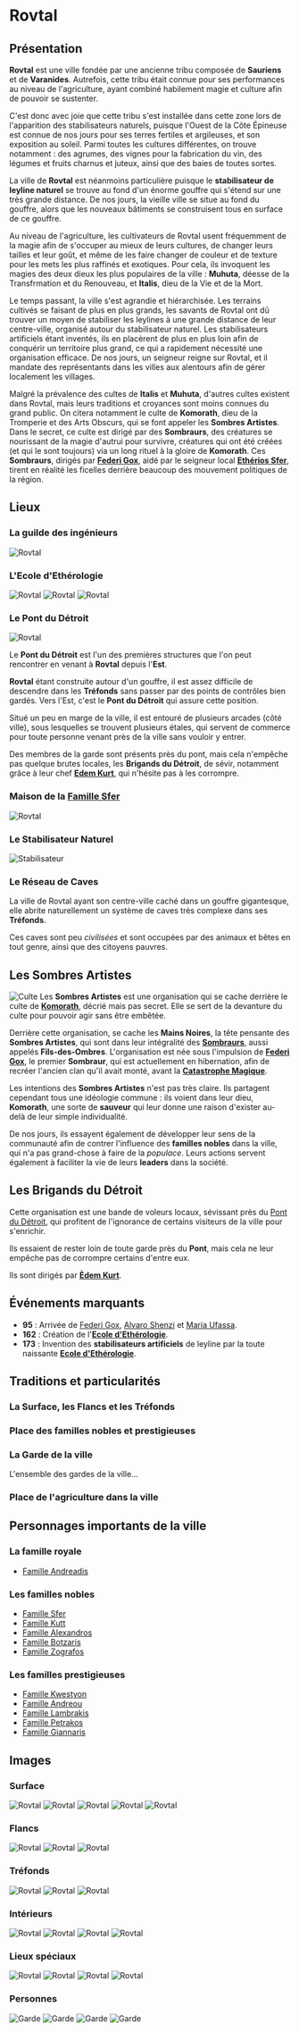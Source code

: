 # Rovtal

## Présentation
**Rovtal** est une ville fondée par une ancienne tribu composée de **Sauriens** et de **Varanides**. Autrefois, cette tribu était connue pour ses performances au niveau de l'agriculture, ayant combiné habilement magie et culture afin de pouvoir se sustenter. 

C'est donc avec joie que cette tribu s'est installée dans cette zone lors de l'apparition des stabilisateurs naturels, puisque l'Ouest de la Côte Épineuse est connue de nos jours pour ses terres fertiles et argileuses, et son exposition au soleil. Parmi toutes les cultures différentes, on trouve notamment : des agrumes, des vignes pour la fabrication du vin, des légumes et fruits charnus et juteux, ainsi que des baies de toutes sortes.

La ville de **Rovtal** est néanmoins particulière puisque le **stabilisateur de leyline naturel** se trouve au fond d'un énorme gouffre qui s'étend sur une très grande distance. De nos jours, la vieille ville se situe au fond du gouffre, alors que les nouveaux bâtiments se construisent tous en surface de ce gouffre.

Au niveau de l'agriculture, les cultivateurs de Rovtal usent fréquemment de la magie afin de s'occuper au mieux de leurs cultures, de changer leurs tailles et leur goût, et même de les faire changer de couleur et de texture pour les mets les plus raffinés et exotiques. Pour cela, ils invoquent les magies des deux dieux les plus populaires de la ville : **Muhuta**, déesse de la Transfrmation et du Renouveau, et **Italis**, dieu de la Vie et de la Mort. 

Le temps passant, la ville s'est agrandie et hiérarchisée. Les terrains cultivés se faisant de plus en plus grands, les savants de Rovtal ont dû trouver un moyen de stabiliser les leylines à une grande distance de leur centre-ville, organisé autour du stabilisateur naturel. Les stabilisateurs artificiels étant inventés, ils en placèrent de plus en plus loin afin de conquérir un territoire plus grand, ce qui a rapidement nécessité une organisation efficace. De nos jours, un seigneur reigne sur Rovtal, et il mandate des représentants dans les villes aux alentours afin de gérer localement les villages. 

Malgré la prévalence des cultes de **Italis** et **Muhuta**, d'autres cultes existent dans Rovtal, mais leurs traditions et croyances sont moins connues du grand public. On citera notamment le culte de **Komorath**, dieu de la Tromperie et des Arts Obscurs, qui se font appeler les **Sombres Artistes**. Dans le secret, ce culte est dirigé par des **Sombraurs**, des créatures se nourissant de la magie d'autrui pour survivre, créatures qui ont été créées (et qui le sont toujours) via un long rituel à la gloire de **Komorath**. Ces **Sombraurs**, dirigés par [**Federi Gox**](../PERSONNAGES/SOMBRES_ARTISTES/Federi_Gox.md), aidé par le seigneur local [**Ethérios Sfer**](../PERSONNAGES/SOMBRES_ARTISTES/Ethérios_Sfer.md), tirent en réalité les ficelles derrière beaucoup des mouvement politiques de la région.

## Lieux 
### La guilde des ingénieurs
![Rovtal](../../_images/Rovtal15.png)

### L'Ecole d'Ethérologie

![Rovtal](../../_images/ecole_etherologie.png)
![Rovtal](../../_images/ecole_etherologie2.png)
![Rovtal](../../_images/ecole_etherologie3.png)

### Le Pont du Détroit
![Rovtal](../../_images/ponte_detroit.png)

Le **Pont du Détroit** est l'un des premières structures que l'on peut rencontrer en venant à **Rovtal** depuis l'**Est**.

**Rovtal** étant construite autour d'un gouffre, il est assez difficile de descendre dans les **Tréfonds** sans passer par des points de contrôles bien gardés. Vers l'Est, c'est le **Pont du Détroit** qui assure cette position.

Situé un peu en marge de la ville, il est entouré de plusieurs arcades (côté ville), sous lesquelles se trouvent plusieurs étales, qui servent de commerce pour toute personne venant près de la ville sans vouloir y entrer.

Des membres de la garde sont présents près du pont, mais cela n'empêche pas quelque brutes locales, les **Brigands du Détroit**, de sévir, notamment grâce à leur chef [**Edem Kurt**](../PERSONNAGES/ROVTAL/EdemKurt.md), qui n'hésite pas à les corrompre.

### Maison de la [Famille Sfer](../PERSONNAGES/ROVTAL/GROUPES/Famille_Sfer.md)
![Rovtal](../../_images/Rovtal25.png)

### Le Stabilisateur Naturel
![Stabilisateur](../../_images/cristal_rovtal.png)

### Le Réseau de Caves
La ville de Rovtal ayant son centre-ville caché dans un gouffre gigantesque, elle abrite naturellement un système de caves très complexe dans ses **Tréfonds**.

Ces caves sont peu *civilisées* et sont occupées par des animaux et bêtes en tout genre, ainsi que des citoyens pauvres.

## Les Sombres Artistes
![Culte](../../_images/sombraur_ritual.png)
Les **Sombres Artistes** est une organisation qui se cache derrière le culte de [**Komorath**](../COSMOLOGIE/PLANS_ET_DIVINITES/Komorath.md), décrié mais pas secret. Elle se sert de la devanture du culte pour pouvoir agir sans être embêtée.

Derrière cette organisation, se cache les **Mains Noires**, la tête pensante des **Sombres Artistes**, qui sont dans leur intégralité des [**Sombraurs**](../ESPECES/ESPECES_MAGIQUES/Sombraur.md), aussi appelés **Fils-des-Ombres**. L'organisation est née sous l'impulsion de [**Federi Gox**](../PERSONNAGES/SOMBRES_ARTISTES/Federi_Gox.md), le premier **Sombraur**, qui est actuellement en hibernation, afin de recréer l'ancien clan qu'il avait monté, avant la [**Catastrophe Magique**](../AUTRES/CatastropheMagique.md).

Les intentions des **Sombres Artistes** n'est pas très claire. Ils partagent cependant tous une idéologie commune : ils voient dans leur dieu, **Komorath**, une sorte de **sauveur** qui leur donne une raison d'exister au-delà de leur simple individualité.

De nos jours, ils essayent également de développer leur sens de la communauté afin de contrer l'influence des **familles nobles** dans la ville, qui n'a pas grand-chose à faire de la *populace*. Leurs actions servent également à faciliter la vie de leurs **leaders** dans la société.

## Les Brigands du Détroit
Cette organisation est une bande de voleurs locaux, sévissant près du [Pont du Détroit](#le-pont-du-détroit), qui profitent de l'ignorance de certains visiteurs de la ville pour s'enrichir. 

Ils essaient de rester loin de toute garde près du **Pont**, mais cela ne leur empêche pas de corrompre certains d'entre eux.

Ils sont dirigés par [**Èdem Kurt**](../PERSONNAGES/ROVTAL/EdemKurt.md).

## Événements marquants
* **95** : Arrivée de [Federi Gox](../PERSONNAGES/SOMBRES_ARTISTES/Federi_Gox.md), [Alvaro Shenzi](../PERSONNAGES/SOMBRES_ARTISTES/Alvaro_Shenzi.md) et [Maria Ufassa](../PERSONNAGES/SOMBRES_ARTISTES/Maria_Ufassa.md).
* **162** : Création de l'[**Ecole d'Ethérologie**](#lecole-dethérologie).
* **173** : Invention des **stabilisateurs artificiels** de leyline par la toute naissante [**Ecole d'Ethérologie**](#lecole-dethérologie).

## Traditions et particularités
### La Surface, les Flancs et les Tréfonds

### Place des familles nobles et prestigieuses

### La Garde de la ville
L'ensemble des gardes de la ville...

### Place de l'agriculture dans la ville

## Personnages importants de la ville

### La famille royale
* [Famille Andreadis](../PERSONNAGES/ROVTAL/GROUPES/Famille_Andreadis.md)

### Les familles nobles
* [Famille Sfer](../PERSONNAGES/ROVTAL/GROUPES/Famille_Sfer.md)
* [Famille Kutt](../PERSONNAGES/ROVTAL/GROUPES/Famille_Kutt.md)
* [Famille Alexandros](../PERSONNAGES/ROVTAL/GROUPES/Famille_Alexandros.md)
* [Famille Botzaris](../PERSONNAGES/ROVTAL/GROUPES/Famille_Botzaris.md)
* [Famille Zografos](../PERSONNAGES/ROVTAL/GROUPES/Famille_Zografos.md)

### Les familles prestigieuses
* [Famille Kwestyon](../PERSONNAGES/ROVTAL/GROUPES/Famille_Kwestyon.md)
* [Famille Andreou](../PERSONNAGES/ROVTAL/GROUPES/Famille_Andreou.md)
* [Famille Lambrakis](../PERSONNAGES/ROVTAL/GROUPES/Famille_Lambrakis.md)
* [Famille Petrakos](../PERSONNAGES/ROVTAL/GROUPES/Famille_Petrakos.md)
* [Famille Giannaris](../PERSONNAGES/ROVTAL/GROUPES/Famille_Giannaris.md)

## Images
### Surface
![Rovtal](../../_images/Rovtal6.png)
![Rovtal](../../_images/Rovtal3.png)
![Rovtal](../../_images/Rovtal9.png)
![Rovtal](../../_images/Rovtal13.png)
![Rovtal](../../_images/Rovtal11.png)
### Flancs
![Rovtal](../../_images/Rovtal2.png)
![Rovtal](../../_images/Rovtal4.png)
![Rovtal](../../_images/Rovtal5.png)
### Tréfonds
![Rovtal](../../_images/Rovtal16.png)
![Rovtal](../../_images/Rovtal17.png)
![Rovtal](../../_images/Rovtal19.png)
### Intérieurs
![Rovtal](../../_images/Rovtal20.png)
![Rovtal](../../_images/Rovtal21.png)
![Rovtal](../../_images/Rovtal22.png)
![Rovtal](../../_images/Rovtal23.png)
### Lieux spéciaux
![Rovtal](../../_images/Rovtal10.png)
![Rovtal](../../_images/Rovtal27.png)
![Rovtal](../../_images/Rovtal26.png)
![Rovtal](../../_images/Rovtal24.png)
### Personnes
![Garde](../../_images/gardeRovtal1.png)
![Garde](../../_images/gardeRovtal2.png)
![Garde](../../_images/gardeRovtal3.png)
![Garde](../../_images/GardeRovtal4.png)